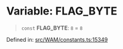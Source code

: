 # Variable: FLAG\_BYTE

> `const` **FLAG\_BYTE**: `8` = `8`

Defined in: [src/WAM/constants.ts:15349](https://github.com/Fokusdotid/Baileys/blob/deec6cc75a88a82eaeedf16b76aa9218b2c772e3/src/WAM/constants.ts#L15349)
